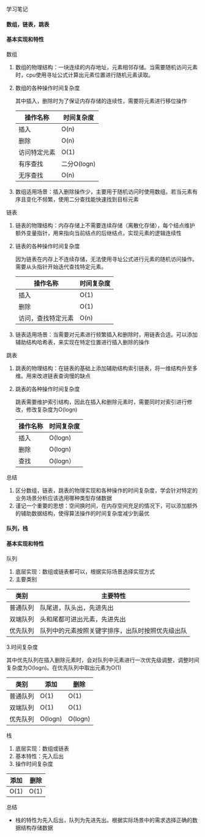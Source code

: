 学习笔记

#### 数组，链表，跳表

#### 基本实现和特性

数组

1. 数组的物理结构：一块连续的内存地址，元素相邻存储。当需要随机访问元素时，cpu使用寻址公式计算出元素位置进行随机元素读取。

2. 数组的各种操作时间复杂度

   其中插入，删除时为了保证内存存储的连续性，需要将元素进行移位操作

   | 操作名称     | 时间复杂度  |
   | ------------ | ----------- |
   | 插入         | O(n)        |
   | 删除         | O(n)        |
   | 访问特定元素 | O(1)        |
   | 有序查找     | 二分O(logn) |
   | 无序查找     | O(n)        |

3. 数组适用场景：插入删除操作少，主要用于随机访问时使用数组。若当元素有序且变化不频繁，使用二分查找能快速找到目标元素

链表

1. 链表的物理结构：内存存储上不需要连续存储（离散化存储），每个结点维护额外变量指针，用来指向当前结点的后继结点，实现元素的逻辑连续性

2. 链表的各种操作时间复杂度

   因为链表在内存上不连续存储，无法使用寻址公式进行元素的随机访问操作。需要从头指针开始迭代查找特定元素。

   | 操作名称           | 时间复杂度 |
   | ------------------ | ---------- |
   | 插入               | O(1)       |
   | 删除               | O(1)       |
   | 访问，查找特定元素 | O(n)       |

3. 链表适用场景：当需要对元素进行频繁插入和删除时，用链表合适。可以添加辅助结构哈希表，来实现在特定位置进行插入删除的操作

跳表

1. 跳表的物理结构：在链表的基础上添加辅助结构索引链表，将一维结构升至多维。用来改进链表查询慢的缺点

2. 跳表的各种操作时间复杂度

   跳表需要维护索引结构，因此在插入和删除元素时，需要同时对索引进行修改，修改复杂度为O(logn)

   | 操作名称 | 时间复杂度 |
   | -------- | ---------- |
   | 插入     | O(logn)    |
   | 删除     | O(logn)    |
   | 查找     | O(logn）   |

总结

1. 区分数组，链表，跳表的物理实现和各种操作的时间复杂度，学会针对特定的业务场景分析应该选用哪种类型存储数据
2. 谨记一个重要的思想：空间换时间，在内存空间充足的情况下，可以添加额外的辅助数据结构，使得算法操作的时间复杂度减少到最优



#### 队列，栈

#### 基本实现和特性

队列

1. 底层实现：数组或链表都可以，根据实际场景选择实现方式
2. 主要类别

| 类别     | 主要特性                                         |
| -------- | ------------------------------------------------ |
| 普通队列 | 队尾进，队头出，先进先出                         |
| 双端队列 | 头和尾都可进出元素，先进先出                     |
| 优先队列 | 队列中的元素按照关键字排序，出队时按照优先级出队 |

3.时间复杂度

其中优先队列在插入删除元素时，会对队列中元素进行一次优先级调整，调整时间复杂度为O(logn)。在优先队列中取出元素为O(1)

| 类别     | 添加    | 删除    |
| -------- | ------- | ------- |
| 普通队列 | O(1)    | O(1)    |
| 双端队列 | O(1)    | O(1)    |
| 优先队列 | O(logn) | O(logn) |



栈

1. 底层实现：数组或链表
2. 基本特性：先入后出
3. 操作时间复杂度

| 添加 | 删除 |
| ---- | ---- |
| O(1) | O(1) |

总结

+ 栈的特性为先入后出，队列为先进先出。根据实际场景中的需求选择正确的数据结构存储数据